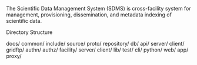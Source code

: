 The Scientific Data Management System (SDMS) is cross-facility system for management, provisioning, dissemination, and metadata indexing of scientific data.

Directory Structure

docs/ 
common/
    include/
    source/
    proto/
repository/
    db/
        api/
    server/
    client/
    gridftp/
        authn/
        authz/
facility/
    server/
    client/
        lib/
            test/
        cli/
        python/
web/
    app/
    proxy/
